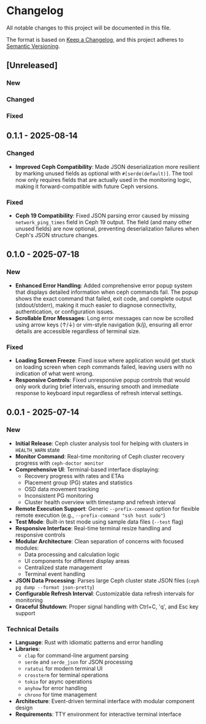 # Changelog

All notable changes to this project will be documented in this file.

The format is based on [Keep a Changelog](https://keepachangelog.com/en/1.0.0/),
and this project adheres to [Semantic Versioning](https://semver.org/spec/v2.0.0.html).

## [Unreleased]

### New

### Changed

### Fixed

## 0.1.1 - 2025-08-14
### Changed
- **Improved Ceph Compatibility**: Made JSON deserialization more resilient by marking unused fields as optional with `#[serde(default)]`. The tool now only requires fields that are actually used in the monitoring logic, making it forward-compatible with future Ceph versions.

### Fixed
- **Ceph 19 Compatibility**: Fixed JSON parsing error caused by missing `network_ping_times` field in Ceph 19 output. The field (and many other unused fields) are now optional, preventing deserialization failures when Ceph's JSON structure changes.

## 0.1.0 - 2025-07-18
### New
- **Enhanced Error Handling**: Added comprehensive error popup system that displays detailed information when ceph commands fail. The popup shows the exact command that failed, exit code, and complete output (stdout/stderr), making it much easier to diagnose connectivity, authentication, or configuration issues.
- **Scrollable Error Messages**: Long error messages can now be scrolled using arrow keys (↑/↓) or vim-style navigation (k/j), ensuring all error details are accessible regardless of terminal size.

### Fixed
- **Loading Screen Freeze**: Fixed issue where application would get stuck on loading screen when ceph commands failed, leaving users with no indication of what went wrong.
- **Responsive Controls**: Fixed unresponsive popup controls that would only work during brief intervals, ensuring smooth and immediate response to keyboard input regardless of refresh interval settings.

## 0.0.1 - 2025-07-14

### New
- **Initial Release**: Ceph cluster analysis tool for helping with clusters in `HEALTH_WARN` state
- **Monitor Command**: Real-time monitoring of Ceph cluster recovery progress with `ceph-doctor monitor`
- **Comprehensive UI**: Terminal-based interface displaying:
  - Recovery progress with rates and ETAs
  - Placement group (PG) states and statistics
  - OSD data movement tracking
  - Inconsistent PG monitoring
  - Cluster health overview with timestamp and refresh interval
- **Remote Execution Support**: Generic `--prefix-command` option for flexible remote execution (e.g., `--prefix-command "ssh host sudo"`)
- **Test Mode**: Built-in test mode using sample data files (`--test` flag)
- **Responsive Interface**: Real-time terminal resize handling and responsive controls
- **Modular Architecture**: Clean separation of concerns with focused modules:
  - Data processing and calculation logic
  - UI components for different display areas
  - Centralized state management
  - Terminal event handling
- **JSON Data Processing**: Parses large Ceph cluster state JSON files (`ceph pg dump --format json-pretty`)
- **Configurable Refresh Interval**: Customizable data refresh intervals for monitoring
- **Graceful Shutdown**: Proper signal handling with Ctrl+C, 'q', and Esc key support

### Technical Details
- **Language**: Rust with idiomatic patterns and error handling
- **Libraries**: 
  - `clap` for command-line argument parsing
  - `serde` and `serde_json` for JSON processing
  - `ratatui` for modern terminal UI
  - `crossterm` for terminal operations
  - `tokio` for async operations
  - `anyhow` for error handling
  - `chrono` for time management
- **Architecture**: Event-driven terminal interface with modular component design
- **Requirements**: TTY environment for interactive terminal interface